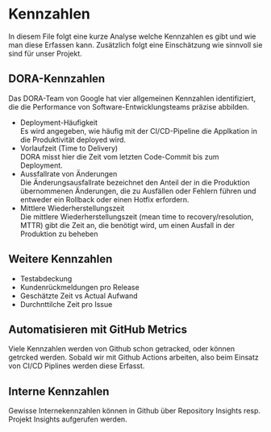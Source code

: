 # Kennzahlen
In diesem File folgt eine kurze Analyse welche Kennzahlen es gibt und wie man diese Erfassen kann. Zusätzlich folgt eine Einschätzung wie sinnvoll sie sind für unser Projekt.

## DORA-Kennzahlen

Das DORA-Team von Google hat vier allgemeinen Kennzahlen identifiziert, die die Performance von Software-Entwicklungsteams präzise abbilden.

- Deployment-Häufigkeit\
Es wird angegeben, wie häufig mit der CI/CD-Pipeline die Applkation in die Produktivität deployed wird.
- Vorlaufzeit (Time to Delivery)\
DORA misst hier die Zeit vom letzten Code-Commit bis zum Deployment.
- Aussfallrate von Änderungen\
  Die Änderungsausfallrate bezeichnet den Anteil der in die Produktion übernommenen Änderungen, die zu Ausfällen oder Fehlern führen und entweder ein Rollback oder einen Hotfix erfordern. 
- Mittlere Wiederherstellungszeit\
  Die mittlere Wiederherstellungszeit (mean time to recovery/resolution, MTTR) gibt die Zeit an, die benötigt wird, um einen Ausfall in der Produktion zu beheben

## Weitere Kennzahlen
- Testabdeckung
- Kundenrückmeldungen pro Release
- Geschätzte Zeit vs Actual Aufwand
- Durchnttilche Zeit pro Issue

## Automatisieren mit GitHub Metrics
Viele Kennzahlen werden von Github schon getracked, oder können getrcked werden. Sobald wir mit Github Actions arbeiten, also beim Einsatz von CI/CD Piplines werden diese Erfasst.

## Interne Kennzahlen
Gewisse Internekennzahlen können in Github über Repository Insights resp. Projekt Insights aufgerufen werden.
